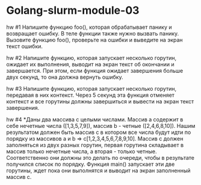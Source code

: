 # Golang-slurm-module-03
hw #1
Напишите функцию foo(), которая обрабатывает панику и возвращает ошибку. В
теле функции также нужно вызвать панику. Вызовите функцию foo(), проверьте на
ошибки и выведите на экран текст ошибки.

hw #2
Напишите функцию, которая запускает несколько горутин, ожидает их выполнения,
выводит на экран текст об окончании и завершается. При этом, если функция
ожидает завершения больше двух секунд, то она должна вернуть ошибку.

hw #3
Напишите функцию, которая запускает несколько горутин, передавая в них
контекст. Через 5 секунд эта функция отменяет контекст и все горутины должны
завершиться и вывести на экран текст завершения.

hw #4
*Даны два массива с целыми числами. Массив a содержит в себе нечетные числа
([1,3,5,7,9]), массив b - четные ([2,4,6,8,10]). Нашим результатом должен быть
массив c в котором все числа будут идти по порядку из массивов a и b =>
c[1,2,3,4,5,6,7,8,9,10]. Массив c должен заполняться из двух разных горутин,
первая горутина складывает в массив только нечетные числа, а вторая - только
четные. Соответственно они должны это делать по очереди, чтобы в результате
получился список по порядку.
Функция main() запускает эти две горутины, ждет пока они выполнятся и выводит
на экран заполненный массив с.


